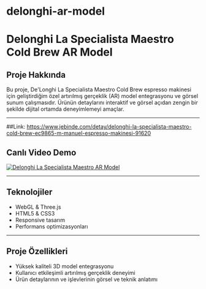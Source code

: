 # delonghi-ar-model
# Delonghi La Specialista Maestro Cold Brew AR Model

## Proje Hakkında

Bu proje, De'Longhi La Specialista Maestro Cold Brew espresso makinesi için geliştirdiğim özel artırılmış gerçeklik (AR) model entegrasyonu ve görsel sunum çalışmasıdır. Ürünün detaylarını interaktif ve görsel açıdan zengin bir şekilde dijital ortamda deneyimlemeyi amaçlar.

---

##Link: https://www.jebinde.com/detay/delonghi-la-specialista-maestro-cold-brew-ec9865-m-manuel-espresso-makinesi-91620

## Canlı Video Demo

[![Delonghi La Specialista Maestro AR Model](https://img.youtube.com/vi/9npDSn7vT6M/0.jpg)](https://youtu.be/9npDSn7vT6M)

---

## Teknolojiler

- WebGL & Three.js  
- HTML5 & CSS3  
- Responsive tasarım  
- Performans optimizasyonları  

---

## Proje Özellikleri

- Yüksek kaliteli 3D model entegrasyonu  
- Kullanıcı etkileşimli artırılmış gerçeklik deneyimi  
- Ürün detaylarının ve işlevlerinin görsel ve teknik anlatımı  


